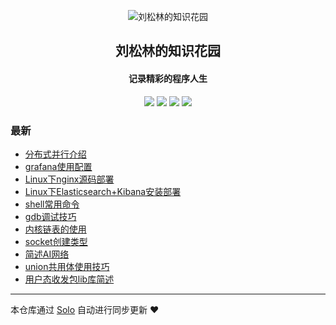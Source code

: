 <p align="center"><img alt="刘松林的知识花园" src="https://b3logfile.com/avatar/1698671253981_1725859339866.png"></p><h2 align="center">
刘松林的知识花园
</h2>

<h4 align="center">记录精彩的程序人生</h4>
<p align="center"><a title="刘松林的知识花园" target="_blank" href="https://github.com/liusonglin2015/solo-blog"><img src="https://img.shields.io/github/last-commit/liusonglin2015/solo-blog.svg?style=flat-square&color=FF9900"></a>
<a title="GitHub repo size in bytes" target="_blank" href="https://github.com/liusonglin2015/solo-blog"><img src="https://img.shields.io/github/repo-size/liusonglin2015/solo-blog.svg?style=flat-square"></a>
<a title="Solo Version" target="_blank" href="https://github.com/88250/solo/releases"><img src="https://img.shields.io/badge/solo-4.4.0-f1e05a.svg?style=flat-square&color=blueviolet"></a>
<a title="Hits" target="_blank" href="https://github.com/88250/hits"><img src="https://hits.b3log.org/liusonglin2015/solo-blog.svg"></a></p>

### 最新

* [分布式并行介绍](https://liusonglin.top/articles/2024/09/24/1727163023294.html)
* [grafana使用配置](https://liusonglin.top/articles/2024/09/13/1726223030568.html)
* [Linux下nginx源码部署](https://liusonglin.top/articles/2024/09/13/1726218836301.html)
* [Linux下Elasticsearch+Kibana安装部署](https://liusonglin.top/articles/2024/09/13/1726215690272.html)
* [shell常用命令](https://liusonglin.top/articles/2024/09/10/1725952122064.html)
* [gdb调试技巧](https://liusonglin.top/articles/2024/09/10/1725951587076.html)
* [内核链表的使用](https://liusonglin.top/articles/2024/09/10/1725946333272.html)
* [socket创建类型](https://liusonglin.top/articles/2024/09/10/1725946165218.html)
* [简述AI网络](https://liusonglin.top/articles/2024/09/10/1725945586561.html)
* [union共用体使用技巧](https://liusonglin.top/articles/2024/09/09/1725875409481.html)
* [用户态收发包lib库简述](https://liusonglin.top/articles/2024/09/09/1725874046040.html)



---

本仓库通过 [Solo](https://github.com/88250/solo) 自动进行同步更新 ❤️ 